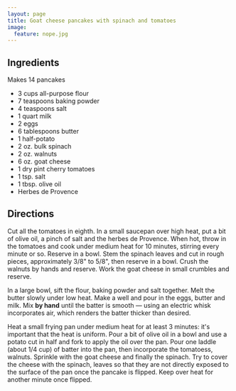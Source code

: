 ```yaml
---
layout: page
title: Goat cheese pancakes with spinach and tomatoes
image:
  feature: nope.jpg
---
```


Ingredients
-----------

Makes 14 pancakes

- 3 cups all-purpose flour
- 7 teaspoons baking powder
- 4 teaspoons salt
- 1 quart milk
- 2 eggs
- 6 tablespoons butter
- 1 half-potato
- 2 oz. bulk spinach
- 2 oz. walnuts
- 6 oz. goat cheese
- 1 dry pint cherry tomatoes
- 1 tsp. salt
- 1 tbsp. olive oil
- Herbes de Provence

Directions
----------

Cut all the tomatoes in eighth. In a small saucepan over high heat, put a bit of olive oil, a pinch of salt and the herbes de Provence. When hot, throw in the tomatoes and cook under medium heat for 10 minutes, stirring every minute or so. Reserve in a bowl. Stem the spinach leaves and cut in rough pieces, approximately 3/8" to 5/8", then reserve in a bowl. Crush the walnuts by hands and reserve. Work the goat cheese in small crumbles and reserve.

In a large bowl, sift the flour, baking powder and salt together. Melt the butter slowly under low heat. Make a well and pour in the eggs, butter and milk. Mix __by hand__ until the batter is smooth — using an electric whisk incorporates air, which renders the batter thicker than desired.

Heat a small frying pan under medium heat for at least 3 minutes: it's important that the heat is uniform. Pour a bit of olive oil in a bowl and use a potato cut in half and fork to apply the oil over the pan. Pour one laddle (about 1/4 cup) of batter into the pan, then incorporate the tomatoess, walnuts. Sprinkle with the goat cheese and finally the spinach. Try to cover the cheese with the spinach, leaves so that they are not directly exposed to the surface of the pan once the pancake is flipped. Keep over heat for another minute once flipped.
